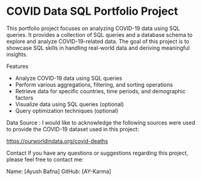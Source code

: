 # COVID Data SQL Portfolio Project
This portfolio project focuses on analyzing COVID-19 data using SQL queries. 
It provides a collection of SQL queries and a database schema to explore and analyze COVID-19-related data. 
The goal of this project is to showcase SQL skills in handling real-world data and deriving meaningful insights.

Features
 - Analyze COVID-19 data using SQL queries
- Perform various aggregations, filtering, and sorting operations
- Retrieve data for specific countries, time periods, and demographic factors
- Visualize data using SQL queries (optional)
- Query optimization techniques (optional)

Data Source :
I would like to acknowledge the following sources were used to provide the COVID-19 dataset used in this project:

https://ourworldindata.org/covid-deaths

Contact
If you have any questions or suggestions regarding this project, please feel free to contact me:

Name: [Ayush Bafna]
GitHub: [AY-Karma]

            
